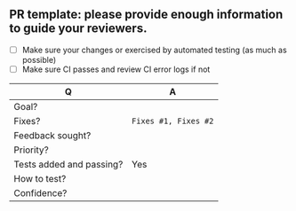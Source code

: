 ## PR template: please provide enough information to guide your reviewers.

<!-- Basic checklist -->

- [ ] Make sure your changes or exercised by automated testing (as much as possible)
- [ ] Make sure CI passes and review CI error logs if not

<!-- Brief questions -->

| Q                        | A
| ------------------------ | ---
| Goal?                    | <!-- explain the main objective of this PR -->
| Fixes?                   | `Fixes #1, Fixes #2` <!-- remove the (`) quotes and write "Fixes" before the number to link the issues -->
| Feedback sought?         | <!-- what should reviewers focus on in particular -->
| Priority?                | <!-- how soon would you like this PR reviewed, and does it block other work? -->
| Tests added and passing? | Yes
| How to test?             | <!-- Explain how reviewers should test this PR -->
| Confidence?              | <!-- how confident are you that these changes are ready to merge? -->

<!-- Add any other relevant information here -->
